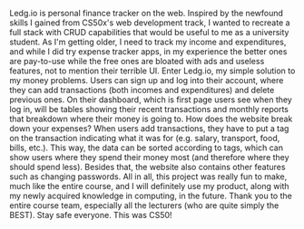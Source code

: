 Ledg.io is personal finance tracker on the web.
Inspired by the newfound skills I gained from CS50x's web development track, I wanted to recreate a full stack with CRUD capabilities that would be useful to me as a university student.
As I'm getting older, I need to track my income and expenditures, and while I did try expense tracker apps, in my experience the better ones are pay-to-use while the free ones are bloated with ads and useless features, not to mention their terrible UI.
Enter Ledg.io, my simple solution to my money problems.
Users can sign up and log into their account, where they can add transactions (both incomes and expenditures) and delete previous ones.
On their dashboard, which is first page users see when they log in, will be tables showing their recent transactions and monthly reports that breakdown where their money is going to.
How does the website break down your expenses?
When users add transactions, they have to put a tag on the transaction indicating what it was for (e.g. salary, transport, food, bills, etc.). This way, the data can be sorted according to tags, which can show users where they spend their money most (and therefore where they should spend less).
Besides that, the website also contains other features such as changing passwords.
All in all, this project was really fun to make, much like the entire course, and I will definitely use my product, along with my newly acquired knowledge in computing, in the future.
Thank you to the entire course team, especially all the lecturers (who are quite simply the BEST). Stay safe everyone. This was CS50!